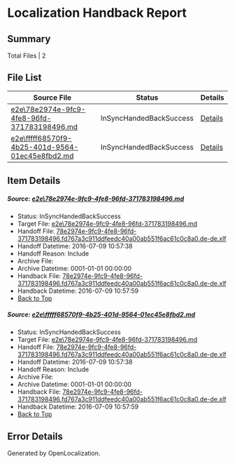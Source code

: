 # <a name='report-top'></a> Localization Handback Report

## Summary
 Total Files | 2

## File List
 Source File | Status | Details 
 ----------- | ------ | ------- 
 [e2e\78e2974e-9fc9-4fe8-96fd-371783198496.md](https://github.com/OpenLocalizationTestOrg/oltest/blob/841a7c3d517f954e59f7bf9849e98040ef071fa6/e2e/78e2974e-9fc9-4fe8-96fd-371783198496.md) | InSyncHandedBackSuccess | [Details](#5ac572c3915d9e98503687c7f033ca93fb084e521)
 [e2e\fffff68570f9-4b25-401d-9564-01ec45e8fbd2.md](https://github.com/OpenLocalizationTestOrg/oltest/blob/841a7c3d517f954e59f7bf9849e98040ef071fa6/e2e/fffff68570f9-4b25-401d-9564-01ec45e8fbd2.md) | InSyncHandedBackSuccess | [Details](#5ac572c3915d9e98503687c7f033ca93fb084e522)

## Item Details
##### <a name='5ac572c3915d9e98503687c7f033ca93fb084e521'></a> Source: [e2e\78e2974e-9fc9-4fe8-96fd-371783198496.md](https://github.com/OpenLocalizationTestOrg/oltest/blob/841a7c3d517f954e59f7bf9849e98040ef071fa6/e2e/78e2974e-9fc9-4fe8-96fd-371783198496.md)
* Status: InSyncHandedBackSuccess
* Target File: [e2e\78e2974e-9fc9-4fe8-96fd-371783198496.md](https://github.com/OpenLocalizationTestOrg/oltest-dede-fly/blob/e2c36aa1c536ab2779a9f029011cf9591d5ebfb7/e2e/78e2974e-9fc9-4fe8-96fd-371783198496.md)
* Handoff File: [78e2974e-9fc9-4fe8-96fd-371783198496.fd767a3c911ddfeedc40a00ab551f6ac61c0c8a0.de-de.xlf](https://github.com/OpenLocalizationTestOrg/olhandoff-e2e/blob/5a34a27fa34cb61e31b8d7deed04aa313814ada5/ol-handoff/OpenLocalizationTestOrg/oltest-dede-fly/ci/ht/78e2974e-9fc9-4fe8-96fd-371783198496.fd767a3c911ddfeedc40a00ab551f6ac61c0c8a0.de-de.xlf)
* Handoff Datetime: 2016-07-09 10:57:38
* Handoff Reason: Include
* Archive File: 
* Archive Datetime: 0001-01-01 00:00:00
* Handback File: [78e2974e-9fc9-4fe8-96fd-371783198496.fd767a3c911ddfeedc40a00ab551f6ac61c0c8a0.de-de.xlf](https://github.com/OpenLocalizationTestOrg/olhandback-e2e/blob/f18fa2b353b154133e2677c8c06c5e689ab6cc14/ol-handback/OpenLocalizationTestOrg/oltest-dede-fly/ci/ht/78e2974e-9fc9-4fe8-96fd-371783198496.fd767a3c911ddfeedc40a00ab551f6ac61c0c8a0.de-de.xlf)
* Handback Datetime: 2016-07-09 10:57:59
* [Back to Top](#report-top)

##### <a name='5ac572c3915d9e98503687c7f033ca93fb084e522'></a> Source: [e2e\fffff68570f9-4b25-401d-9564-01ec45e8fbd2.md](https://github.com/OpenLocalizationTestOrg/oltest/blob/841a7c3d517f954e59f7bf9849e98040ef071fa6/e2e/fffff68570f9-4b25-401d-9564-01ec45e8fbd2.md)
* Status: InSyncHandedBackSuccess
* Target File: [e2e\78e2974e-9fc9-4fe8-96fd-371783198496.md](https://github.com/OpenLocalizationTestOrg/oltest-dede-fly/blob/e2c36aa1c536ab2779a9f029011cf9591d5ebfb7/e2e/78e2974e-9fc9-4fe8-96fd-371783198496.md)
* Handoff File: [78e2974e-9fc9-4fe8-96fd-371783198496.fd767a3c911ddfeedc40a00ab551f6ac61c0c8a0.de-de.xlf](https://github.com/OpenLocalizationTestOrg/olhandoff-e2e/blob/5a34a27fa34cb61e31b8d7deed04aa313814ada5/ol-handoff/OpenLocalizationTestOrg/oltest-dede-fly/ci/ht/78e2974e-9fc9-4fe8-96fd-371783198496.fd767a3c911ddfeedc40a00ab551f6ac61c0c8a0.de-de.xlf)
* Handoff Datetime: 2016-07-09 10:57:38
* Handoff Reason: Include
* Archive File: 
* Archive Datetime: 0001-01-01 00:00:00
* Handback File: [78e2974e-9fc9-4fe8-96fd-371783198496.fd767a3c911ddfeedc40a00ab551f6ac61c0c8a0.de-de.xlf](https://github.com/OpenLocalizationTestOrg/olhandback-e2e/blob/f18fa2b353b154133e2677c8c06c5e689ab6cc14/ol-handback/OpenLocalizationTestOrg/oltest-dede-fly/ci/ht/78e2974e-9fc9-4fe8-96fd-371783198496.fd767a3c911ddfeedc40a00ab551f6ac61c0c8a0.de-de.xlf)
* Handback Datetime: 2016-07-09 10:57:59
* [Back to Top](#report-top)


## Error Details

Generated by OpenLocalization.
